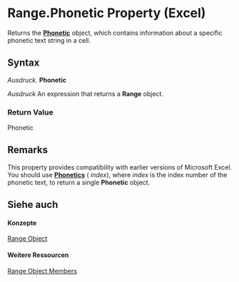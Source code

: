 
# Range.Phonetic Property (Excel)

Returns the  **[Phonetic](297e85d5-e8f6-6009-c51a-0d3fe01efba0.md)** object, which contains information about a specific phonetic text string in a cell.


## Syntax

 _Ausdruck_. **Phonetic**

 _Ausdruck_ An expression that returns a **Range** object.


### Return Value

Phonetic


## Remarks

This property provides compatibility with earlier versions of Microsoft Excel. You should use  **[Phonetics](77c0c55c-a181-c68a-24ed-e6bcaf514663.md)** ( _index_), where  _index_ is the index number of the phonetic text, to return a single **Phonetic** object.


## Siehe auch


#### Konzepte


[Range Object](b8207778-0dcc-4570-1234-f130532cc8cd.md)
#### Weitere Ressourcen


[Range Object Members](http://msdn.microsoft.com/library/4336bf81-1e63-7e44-1792-baf366a027a7%28Office.15%29.aspx)